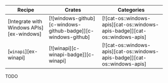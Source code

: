 | Recipe | Crates | Categories |
|--------|--------|------------|
| [Integrate with Windows APIs][ex-windows] | [![windows-github][c-windows-github-badge]][c-windows-github] | [![cat-os::windows-apis][cat-os::windows-apis-badge]][cat-os::windows-apis] |
| [`winapi`][ex-winapi] | [![winapi][c-winapi-badge]][c-winapi] | [![cat-os::windows-apis][cat-os::windows-apis-badge]][cat-os::windows-apis]  |

<div class="hidden">
TODO
</div>
